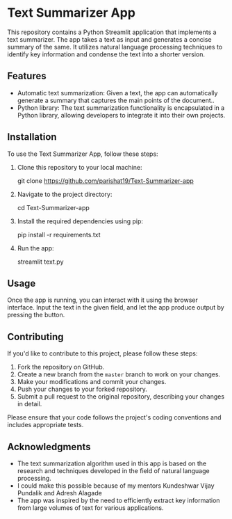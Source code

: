 # Text Summarizer App

This repository contains a Python Streamlit application that implements a text summarizer. The app takes a text as input and generates a concise summary of the same. It utilizes natural language processing techniques to identify key information and condense the text into a shorter version.

## Features

- Automatic text summarization: Given a text, the app can automatically generate a summary that captures the main points of the document..
- Python library: The text summarization functionality is encapsulated in a Python library, allowing developers to integrate it into their own projects.

## Installation

To use the Text Summarizer App, follow these steps:

1. Clone this repository to your local machine:

   
   git clone https://github.com/parishat19/Text-Summarizer-app
   

2. Navigate to the project directory:

   
   cd Text-Summarizer-app
   

3. Install the required dependencies using pip:

   
   pip install -r requirements.txt
   

4. Run the app:

   
   streamlit text.py
   

## Usage

Once the app is running, you can interact with it using the browser interface. Input the text in the given field, and let the app produce output by pressing the button.
  

## Contributing

If you'd like to contribute to this project, please follow these steps:

1. Fork the repository on GitHub.
2. Create a new branch from the `master` branch to work on your changes.
3. Make your modifications and commit your changes.
4. Push your changes to your forked repository.
5. Submit a pull request to the original repository, describing your changes in detail.

Please ensure that your code follows the project's coding conventions and includes appropriate tests.


## Acknowledgments

- The text summarization algorithm used in this app is based on the research and techniques developed in the field of natural language processing.
- I could make this possible because of my mentors Kundeshwar Vijay Pundalik and Adresh Alagade
- The app was inspired by the need to efficiently extract key information from large volumes of text for various applications.
